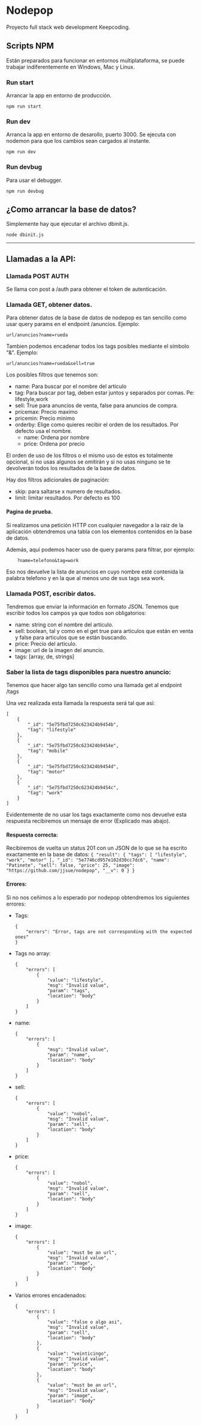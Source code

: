 # Nodepop
Proyecto full stack web development Keepcoding.

## Scripts NPM

Están preparados para funcionar en entornos multiplataforma, se puede trabajar indiferentemente en Windows, Mac y Linux.

### Run start

Arrancar la app en entorno de producción.

```
npm run start
```
### Run dev

Arranca la app en entorno de desarollo, puerto 3000. Se ejecuta con nodemon para que los cambios sean cargados al instante.

```
npm run dev
```

### Run devbug

Para usar el debugger.
```
npm run devbug
```
## ¿Como arrancar la base de datos?

Simplemente hay que ejecutar el archivo dbinit.js.
```
node dbinit.js
```

---


## Llamadas a la API:

### Llamada POST AUTH

Se llama con post a /auth para obtener el token de autenticación.

### Llamada GET, obtener datos.

Para obtener datos de la base de datos de nodepop es tan sencillo como usar query params en el endpoint /anuncios. Ejemplo:

```
url/anuncios?name=rueda
```

Tambien podemos encadenar todos los tags posibles mediante el símbolo "&". Ejemplo:

```
url/anuncios?name=rueda&sell=true
```

Los posibles filtros que tenemos son:
* name: Para buscar por el nombre del articulo
* tag: Para buscar por tag, deben estar juntos y separados por comas. Pe: lifestyle,work
* sell: True para anuncios de venta, false para anuncios de compra.
* pricemax: Precio maximo
* pricemin: Precio minimo
* orderby: Elige como quieres recibir el orden de los resultados. Por defecto usa el nombre.
    * name: Ordena por nombre
    * price: Ordena por precio

El orden de uso de los filtros o el mismo uso de estos es totalmente opcional, si no usas algunos se omitirán y si no usas ninguno se te devolverán todos los resultados de la base de datos.

Hay dos filtros adicionales de paginación:

* skip: para saltarse x numero de resultados.
* limit: limitar resultados. Por defecto es 100

#### Pagina de prueba.

Si realizamos una petición HTTP con cualquier navegador a la raiz de la aplicación obtendremos una tabla con los elementos contenidos en la base de datos.

Además, aquí podemos hacer uso de query params para filtrar, por ejemplo:

```
    ?name=telefono&tag=work
```

Eso nos devuelve la lista de anuncios en cuyo nombre esté contenida la palabra telefono y en la que al menos uno de sus tags sea work.

### Llamada POST, escribir datos.

Tendremos que enviar la información en formato JSON. Tenemos que escribir todos los campos ya que todos son obligatorios:
* name: string con el nombre del artículo.
* sell: boolean, tal y como en el get true para articulos que están en venta y false para articulos que se están buscando.
* price: Precio del articulo.
* image: url de la imagen del anuncio.
* tags: [array, de, strings]

### Saber la lista de tags disponibles para nuestro anuncio:

Tenemos que hacer algo tan sencillo como una llamada get al endpoint /tags

Una vez realizada esta llamada la respuesta será tal que así:

```
[
    {
        "_id": "5e75fbd7250c623424b9454b",
        "tag": "lifestyle"
    },
    {
        "_id": "5e75fbd7250c623424b9454e",
        "tag": "mobile"
    },
    {
        "_id": "5e75fbd7250c623424b9454d",
        "tag": "motor"
    },
    {
        "_id": "5e75fbd7250c623424b9454c",
        "tag": "work"
    }
]
```
Evidentemente de no usar los tags exactamente como nos devuelve esta respuesta recibiremos un mensaje de error (Explicado mas abajo).

#### Respuesta correcta:
Recibiremos de vuelta un status 201 con un JSON de lo que se ha escrito exactamente en la base de datos:
    ```
    {
        "result": {
            "tags": [
                "lifestyle",
                "work",
                "motor"
            ],
            "_id": "5e7746cd957e102d30cc7dc6",
            "name": "Patinete",
            "sell": false,
            "price": 25,
            "image": "https://github.com/jjsue/nodepop",
            "__v": 0
        }
    }
    ```
#### Errores:
Si no nos ceñimos a lo esperado por nodepop obtendremos los siguientes errores:
* Tags:
    ```
    {
        "errors": "Error, tags are not corresponding with the expected ones"
    }
    ```
* Tags no array:
    ```
    {
        "errors": [
            {
                "value": "lifestyle",
                "msg": "Invalid value",
                "param": "tags",
                "location": "body"
            }
        ]
    }
    ```
* name:
    ```
    {
        "errors": [
            {
                "msg": "Invalid value",
                "param": "name",
                "location": "body"
            }
        ]
    }
    ```
* sell:
    ```
    {
        "errors": [
            {
                "value": "nobol",
                "msg": "Invalid value",
                "param": "sell",
                "location": "body"
            }
        ]
    }
    ```
* price:
    ```
    {
        "errors": [
            {
                "value": "nobol",
                "msg": "Invalid value",
                "param": "sell",
                "location": "body"
            }
        ]
    }
    ```
* image:
    ```
    {
        "errors": [
            {
                "value": "must be an url",
                "msg": "Invalid value",
                "param": "image",
                "location": "body"
            }
        ]
    }
    ```
* Varios errores encadenados:
    ```
    {
        "errors": [
            {
                "value": "false o algo asi",
                "msg": "Invalid value",
                "param": "sell",
                "location": "body"
            },
            {
                "value": "veinticingo",
                "msg": "Invalid value",
                "param": "price",
                "location": "body"
            },
            {
                "value": "must be an url",
                "msg": "Invalid value",
                "param": "image",
                "location": "body"
            }
        ]
    }
    ```